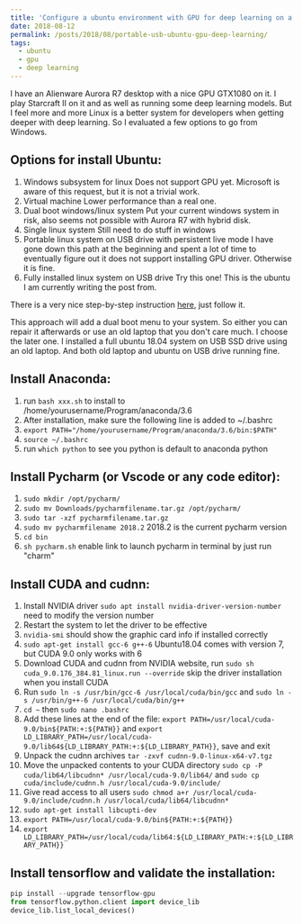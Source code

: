 ```yaml
---
title: 'Configure a ubuntu environment with GPU for deep learning on a portable drive'
date: 2018-08-12
permalink: /posts/2018/08/portable-usb-ubuntu-gpu-deep-learning/
tags:
  - ubuntu
  - gpu
  - deep learning
---
```


I have an Alienware Aurora R7 desktop with a nice GPU GTX1080 on it. I play Starcraft II on it and as well as running some deep learning models. But I feel more and more Linux is a better system for developers when getting deeper with deep learning. So I evaluated a few options to go from Windows.

Options for install Ubuntu:
---------------------------

1. Windows subsystem for linux
  Does not support GPU yet. Microsoft is aware of this request, but it is not a trivial work.
2. Virtual machine
  Lower performance than a real one.
3. Dual boot windows/linux system
  Put your current windows system in risk, also seems not possible with Aurora R7 with hybrid disk.
4. Single linux system
  Still need to do stuff in windows
5. Portable linux system on USB drive with persistent live mode
  I have gone down this path at the beginning and spent a lot of time to eventually figure out it does not support installing GPU driver. Otherwise it is fine.
6. Fully installed linux system on USB drive
  Try this one! This is the ubuntu I am currently writing the post from.

There is a very nice step-by-step instruction [here](https://www.dionysopoulos.me/253-portable-ubuntu-on-usb-hdd.html "Title"), just follow it. 

This approach will add a dual boot menu to your system. So either you can repair it afterwards or use an old laptop that you don't care much. I choose the later one. I installed a full ubuntu 18.04 system on USB SSD drive using an old laptop. And both old laptop and ubuntu on USB drive running fine.

Install Anaconda:
-----------------

1. run `bash xxx.sh` to install to /home/yourusername/Program/anaconda/3.6
1. After installation, make sure the following line is added to ~/.bashrc 
1. `export PATH="/home/yourusername/Program/anaconda/3.6/bin:$PATH"`
1. `source ~/.bashrc`
1. run `which python`  to see you python is default to anaconda python
    
Install Pycharm (or Vscode or any code editor):
-----------------

1. `sudo mkdir /opt/pycharm/`
1. `sudo mv Downloads/pycharmfilename.tar.gz /opt/pycharm/`
1. `sudo tar -xzf pycharmfilename.tar.gz`
1. `sudo mv pycharmfilename 2018.2` 2018.2 is the current pycharm version
1. `cd bin`
1. `sh pycharm.sh` enable link to launch pycharm in terminal by just run "charm"

Install CUDA and cudnn:
-----------------------
1. Install NVIDIA driver `sudo apt install nvidia-driver-version-number` need to modify the version number  
1. Restart the system to let the driver to be effective
1. `nvidia-smi` should show the graphic card info if installed correctly
1. `sudo apt-get install gcc-6 g++-6` Ubuntu18.04 comes with version 7, but CUDA 9.0 only works with 6
1. Download CUDA and cudnn from NVIDIA website, run `sudo sh cuda_9.0.176_384.81_linux.run --override` skip the driver installation when you install CUDA
1. Run `sudo ln -s /usr/bin/gcc-6 /usr/local/cuda/bin/gcc` and `sudo ln -s /usr/bin/g++-6 /usr/local/cuda/bin/g++`
1. `cd ~` then `sudo nano .bashrc`
1. Add these lines at the end of the file: `export PATH=/usr/local/cuda-9.0/bin${PATH:+:${PATH}}` and `export LD_LIBRARY_PATH=/usr/local/cuda-9.0/lib64${LD_LIBRARY_PATH:+:${LD_LIBRARY_PATH}}`, save and exit
1. Unpack the cudnn archives `tar -zxvf cudnn-9.0-linux-x64-v7.tgz`
1. Move the unpacked contents to your CUDA directory `sudo cp -P cuda/lib64/libcudnn* /usr/local/cuda-9.0/lib64/` and `sudo cp  cuda/include/cudnn.h /usr/local/cuda-9.0/include/`
1. Give read access to all users
`sudo chmod a+r /usr/local/cuda-9.0/include/cudnn.h /usr/local/cuda/lib64/libcudnn*`<br/>
1. `sudo apt-get install libcupti-dev`<br/>
1. `export PATH=/usr/local/cuda-9.0/bin${PATH:+:${PATH}}` 
1. `export LD_LIBRARY_PATH=/usr/local/cuda/lib64:${LD_LIBRARY_PATH:+:${LD_LIBRARY_PATH}}`

Install tensorflow and validate the installation:
----------------------------------------
```python
pip install --upgrade tensorflow-gpu
from tensorflow.python.client import device_lib
device_lib.list_local_devices()
```
    
    
